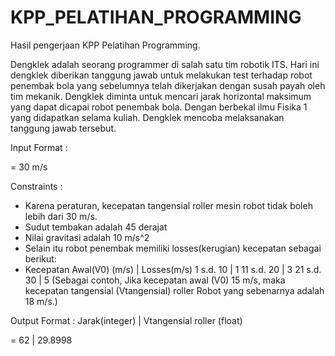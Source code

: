 # KPP_PELATIHAN_PROGRAMMING
Hasil pengerjaan KPP Pelatihan Programming. 

Dengklek adalah seorang programmer di salah satu tim robotik ITS. Hari ini dengklek diberikan tanggung jawab untuk melakukan test terhadap robot penembak bola yang sebelumnya telah dikerjakan dengan susah payah oleh tim mekanik. Dengklek diminta untuk mencari jarak horizontal maksimum yang dapat dicapai robot penembak bola. Dengan berbekal ilmu Fisika 1 yang didapatkan selama kuliah. Dengklek mencoba melaksanakan tanggung jawab tersebut.

Input Format :

= 30 m/s

Constraints :
* Karena peraturan, kecepatan tangensial roller mesin robot tidak boleh lebih dari 30 m/s.
* Sudut tembakan adalah 45 derajat
* Nilai gravitasi adalah 10 m/s^2
* Selain itu robot penembak memiliki losses(kerugian) kecepatan sebagai berikut:
* Kecepatan Awal(V0) (m/s)	| Losses(m/s)
  1 s.d. 10	               |       1
  11 s.d. 20	             |       3
  21 s.d. 30	             |       5
  (Sebagai contoh, Jika kecepatan awal (V0) 15 m/s, maka kecepatan tangensial (Vtangensial) roller Robot yang sebenarnya adalah 18 m/s.)

Output Format :
Jarak(integer) | Vtangensial roller (float)

= 62           | 29.8998
